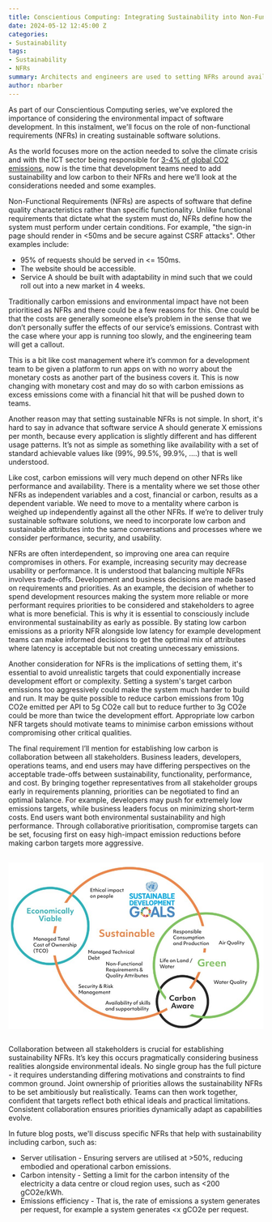 ```yaml
---
title: Conscientious Computing: Integrating Sustainability into Non-Functional Requirements
date: 2024-05-12 12:45:00 Z
categories:
- Sustainability
tags:
- Sustainability
- NFRs
summary: Architects and engineers are used to setting NFRs around availability and security but not carbon emissions. In this blog I look at why we should think about sustainability NFRs when designing software
author: nbarber
---
```



As part of our Conscientious Computing series, we've explored the importance of considering the environmental impact of software development. In this instalment, we'll focus on the role of non-functional requirements (NFRs) in creating sustainable software solutions. 

As the world focuses more on the action needed to solve the climate crisis and with the ICT sector being responsible for [3-4% of global CO2 emissions](https://www.bcg.com/press/24june2021-telco-sector-game-changer-sustainability-shrinking-carbon-footprints), now is the time that development teams need to add sustainability and low carbon to their NFRs and here we’ll look at the considerations needed and some examples.  

Non-Functional Requirements (NFRs) are aspects of software that define quality characteristics rather than specific functionality. Unlike functional requirements that dictate what the system must do, NFRs define how the system must perform under certain conditions. For example, "the sign-in page should render in <50ms and be secure against CSRF attacks". Other examples include: 

 * 95% of requests should be served in <= 150ms. 
 * The website should be accessible. 
 * Service A should be built with adaptability in mind such that we could roll out into a new market in 4 weeks. 

Traditionally carbon emissions and environmental impact have not been prioritised as NFRs and there could be a few reasons for this. One could be that the costs are generally someone else’s problem in the sense that we don’t personally suffer the effects of our service’s emissions.  Contrast with the case where your app is running too slowly, and the engineering team will get a callout.  

This is a bit like cost management where it’s common for a development team to be given a platform to run apps on with no worry about the monetary costs as another part of the business covers it. This is now changing with monetary cost and may do so with carbon emissions as excess emissions come with a financial hit that will be pushed down to teams.  

Another reason may that setting sustainable NFRs is not simple. In short, it's hard to say in advance that software service A should generate X emissions per month, because every application is slightly different and has different usage patterns. It’s not as simple as something like availability with a set of standard achievable values like (99%, 99.5%, 99.9%, ….) that is well understood. 

Like cost, carbon emissions will very much depend on other NFRs like performance and availability. There is a mentality where we set those other NFRs as independent variables and a cost, financial or carbon, results as a dependent variable. We need to move to a mentality where carbon is weighed up independently against all the other NFRs. If we’re to deliver truly sustainable software solutions, we need to incorporate low carbon and sustainable attributes into the same conversations and processes where we consider performance, security, and usability.  

NFRs are often interdependent, so improving one area can require compromises in others. For example, increasing security may decrease usability or performance. It is understood that balancing multiple NFRs involves trade-offs. Development and business decisions are made based on requirements and priorities. As an example, the decision of whether to spend development resources making the system more reliable or more performant requires priorities to be considered and stakeholders to agree what is more beneficial. This is why it is essential to consciously include environmental sustainability as early as possible. By stating low carbon emissions as a priority NFR alongside low latency for example development teams can make informed decisions to get the optimal mix of attributes where latency is acceptable but not creating unnecessary emissions.   

Another consideration for NFRs is the implications of setting them, it's essential to avoid unrealistic targets that could exponentially increase development effort or complexity. Setting a system's target carbon emissions too aggressively could make the system much harder to build and run. It may be quite possible to reduce carbon emissions from 10g CO2e emitted per API to 5g CO2e call but to reduce further to 3g CO2e could be more than twice the development effort.  Appropriate low carbon NFR targets should motivate teams to minimise carbon emissions without compromising other critical qualities.  

The final requirement I’ll mention for establishing low carbon is collaboration between all stakeholders. Business leaders, developers, operations teams, and end users may have differing perspectives on the acceptable trade-offs between sustainability, functionality, performance, and cost. By bringing together representatives from all stakeholder groups early in requirements planning, priorities can be negotiated to find an optimal balance. For example, developers may push for extremely low emissions targets, while business leaders focus on minimizing short-term costs. End users want both environmental sustainability and high performance. Through collaborative prioritisation, compromise targets can be set, focusing first on easy high-impact emission reductions before making carbon targets more aggressive. 


<img alt="Diagram of overlapping sustainability goals with economically viable, sustainable e.g. managed tech debt and then green sustainability including water and carbon" src="../nbarber/assets/sustainability_nfrs/sustainabilty_development_goals.jpg" title="" style="display: block; margin: 0 auto; padding: 1rem 0;" />

Collaboration between all stakeholders is crucial for establishing sustainability NFRs. It’s key this occurs pragmatically considering business realities alongside environmental ideals. No single group has the full picture - it requires understanding differing motivations and constraints to find common ground. Joint ownership of priorities allows the sustainability NFRs to be set ambitiously but realistically. Teams can then work together, confident that targets reflect both ethical ideals and practical limitations. Consistent collaboration ensures priorities dynamically adapt as capabilities evolve. 

In future blog posts, we'll discuss specific NFRs that help with sustainability including carbon, such as: 

* Server utilisation - Ensuring servers are utilised at >50%, reducing embodied and operational carbon emissions. 
* Carbon intensity - Setting a limit for the carbon intensity of the electricity a data centre or cloud region uses, such as <200 gCO2e/kWh. 
* Emissions efficiency - That is, the rate of emissions a system generates per request, for example a system generates <x gCO2e per request. 

